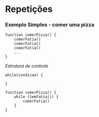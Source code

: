 # Repetições


### Exemplo Simples - comer uma pizza
```
function comerPizza() {
	comerFatia()
	comerFatia()
	comerFatia()
	...
}
```

*Estrutura de controle*


```
while(condicao) {

}
```

```
function comerPizza() {
	while (temFatia()) {
		comerFatia()
	}
}
```